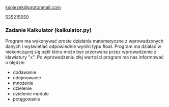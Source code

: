 ksniezek@protonmail.com

535215650

<h3>Zadanie Kalkulator (kalkulator.py)</h3>
<p>Program ma wykonywać proste działania matematyczne z wprowadzonych danych i wyświetlać odpowiednie wyniki typu float. Program ma działać w niekończącej się pętli która może być przerwana przez wprowadzenie z klawiatury "x". Po wprowadzeniu złej wartości program ma nas informować o błędzie</p>
<ul>
  <li>dodawanie</li>
  <li>odejmowanie</li>
  <li>mnożenie</li>
  <li>dzielenie</li>
  <li>dzielenie modulo</li>
  <li>potęgowanie</li>
</ul>

